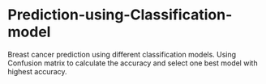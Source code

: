 # Prediction-using-Classification-model
Breast cancer prediction using different classification models.
Using Confusion matrix to calculate the accuracy and select one best model with highest accuracy.
